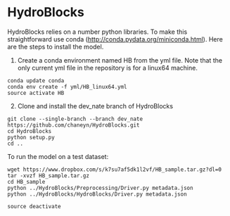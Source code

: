 HydroBlocks
==========

HydroBlocks relies on a number python libraries. To make this straightforward use conda (http://conda.pydata.org/miniconda.html). Here are the steps to install the model.

1. Create a conda environment named HB from the yml file. Note that the only current yml file in the repository is for a linux64 machine. 
```
conda update conda
conda env create -f yml/HB_linux64.yml
source activate HB
```

2. Clone and install the dev_nate branch of HydroBlocks
```
git clone --single-branch --branch dev_nate https://github.com/chaneyn/HydroBlocks.git
cd HydroBlocks
python setup.py 
cd ..
```

To run the model on a test dataset:
```
wget https://www.dropbox.com/s/k7su7af5dk1l2vf/HB_sample.tar.gz?dl=0
tar -xvzf HB_sample.tar.gz
cd HB_sample
python ../HydroBlocks/Preprocessing/Driver.py metadata.json
python ../HydroBlocks/HydroBlocks/Driver.py metadata.json 
```

```
source deactivate 
```

